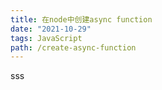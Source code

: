 ```yaml
---
title: 在node中创建async function
date: "2021-10-29"
tags: JavaScript
path: /create-async-function
---
```





sss



